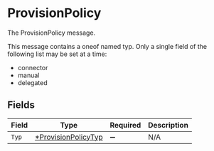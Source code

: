 # ProvisionPolicy

The ProvisionPolicy message.

This message contains a oneof named typ. Only a single field of the following list may be set at a time:
  - connector
  - manual
  - delegated



## Fields

| Field                                                            | Type                                                             | Required                                                         | Description                                                      |
| ---------------------------------------------------------------- | ---------------------------------------------------------------- | ---------------------------------------------------------------- | ---------------------------------------------------------------- |
| `Typ`                                                            | [*ProvisionPolicyTyp](../../models/shared/provisionpolicytyp.md) | :heavy_minus_sign:                                               | N/A                                                              |